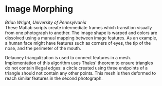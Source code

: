 # Image Morphing
*Brian Wright, University of Pennsylvania*  
These Matlab scripts create intermediate frames which transition visually from
one photograph to another. The image shape is warped and colors are dissolved
using a manual mapping between image features. As an example, a human face might
have features such as corners of eyes, the tip of the nose, and the perimeter of
the mouth.

Delauney triangulization is used to connect features in a mesh. Implementation
of this algorithm uses Thales' theorem to ensure triangles do not contain
illegal edges: a circle created using three endpoints of a triangle should not
contain any other points. This mesh is then deformed to reach similar features
in the second photograph.

